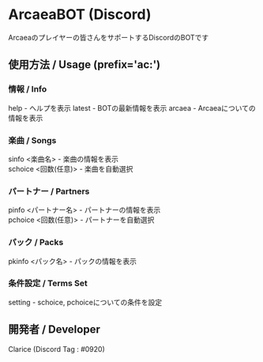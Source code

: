 # ArcaeaBOT (Discord)
 Arcaeaのプレイヤーの皆さんをサポートするDiscordのBOTです

## 使用方法 / Usage (prefix='ac:')
### 情報 / Info
help - ヘルプを表示
latest - BOTの最新情報を表示
arcaea - Arcaeaについての情報を表示
### 楽曲 / Songs
sinfo <楽曲名> - 楽曲の情報を表示  
schoice <回数(任意)> - 楽曲を自動選択
### パートナー / Partners
pinfo <パートナー名> - パートナーの情報を表示  
pchoice <回数(任意)> - パートナーを自動選択
### パック / Packs
pkinfo <パック名> - パックの情報を表示
### 条件設定 / Terms Set
setting - schoice, pchoiceについての条件を設定

## 開発者 / Developer
Clarice (Discord Tag : #0920)
